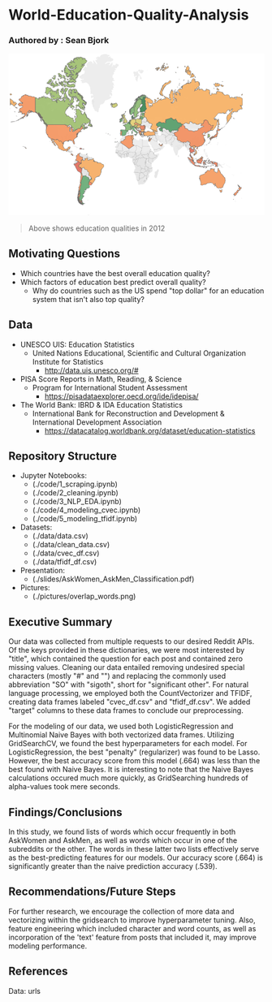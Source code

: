 # World-Education-Quality-Analysis
### Authored by : Sean Bjork

![](./visuals/ed_qual_2012.png)
> Above shows education qualities in 2012

## Motivating Questions

- Which countries have the best overall education quality?
- Which factors of education best predict overall quality?
  - Why do countries such as the US spend "top dollar" for an education system that isn't also top quality?

## Data

- UNESCO UIS: Education Statistics
  - United Nations Educational, Scientific and Cultural Organization Institute for Statistics
    - http://data.uis.unesco.org/#
- PISA Score Reports in Math, Reading, & Science
  - Program for International Student Assessment
    - https://pisadataexplorer.oecd.org/ide/idepisa/
- The World Bank: IBRD & IDA Education Statistics
  - International Bank for Reconstruction and Development & International Development Association
    - https://datacatalog.worldbank.org/dataset/education-statistics

## Repository Structure
- Jupyter Notebooks:
  - (./code/1_scraping.ipynb)
  - (./code/2_cleaning.ipynb)
  - (./code/3_NLP_EDA.ipynb)
  - (./code/4_modeling_cvec.ipynb)
  - (./code/5_modeling_tfidf.ipynb)
- Datasets:
  - (./data/data.csv)
  - (./data/clean_data.csv)
  - (./data/cvec_df.csv)
  - (./data/tfidf_df.csv)
- Presentation:
  - (./slides/AskWomen_AskMen_Classification.pdf)
- Pictures:
  - (./pictures/overlap_words.png)

## Executive Summary
Our data was collected from multiple requests to our desired Reddit APIs. Of the keys provided in these dictionaries, we were most interested by "title", which contained the question for each post and contained zero missing values. Cleaning our data entailed removing undesired special characters (mostly "#" and "\") and replacing the commonly used abbreviation "SO" with "sigoth", short for "significant other". For natural language processing, we employed both the CountVectorizer and TFIDF, creating data frames labeled "cvec_df.csv" and "tfidf_df.csv". We added "target" columns to these data frames to conclude our preprocessing.

For the modeling of our data, we used both LogisticRegression and Multinomial Naive Bayes with both vectorized data frames. Utilizing GridSearchCV, we found the best hyperparameters for each model. For LogisticRegression, the best "penalty" (regularizer) was found to be Lasso. However, the best accuracy score from this model (.664) was less than the best found with Naive Bayes. It is interesting to note that the Naive Bayes calculations occured much more quickly, as GridSearching hundreds of alpha-values took mere seconds.

## Findings/Conclusions
In this study, we found lists of words which occur frequently in both AskWomen and AskMen, as well as words which occur in one of the subreddits or the other. The words in these latter two lists effectively serve as the best-predicting features for our models. Our accuracy score (.664) is significantly greater than the naive prediction accuracy (.539).

## Recommendations/Future Steps
For further research, we encourage the collection of more data and vectorizing within the gridsearch to improve hyperparameter tuning. Also, feature engineering which included character and word counts, as well as incorporation of the 'text' feature from posts that included it, may improve modeling performance.


## References
Data:
urls
